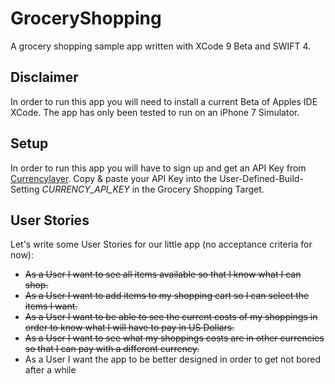 # GroceryShopping
A grocery shopping sample app written with XCode 9 Beta and SWIFT 4.

## Disclaimer
In order to run this app you will need to install a current Beta of Apples IDE XCode.
The app has only been tested to run on an iPhone 7 Simulator.

## Setup
In order to  run this app you will have to sign up and get an API Key from [Currencylayer](https://currencylayer.com).
Copy & paste your API Key into the User-Defined-Build-Setting *CURRENCY_API_KEY* in the Grocery Shopping Target.

## User Stories
Let's write some User Stories for our little app (no acceptance criteria for now):
* ~~As a User I want to see all items available so that I know what I can shop.~~
* ~~As a User I want to add items to my shopping cart so I can select the items I want.~~
* ~~As a User I want to be able to see the current costs of my shoppings in order to know what I will have to pay in US Dollars.~~
* ~~As a User I want to see what my shoppings costs are in other currencies so that I can pay with a different currency.~~
* As a User I want the app to be better designed in order to get not bored after a while
